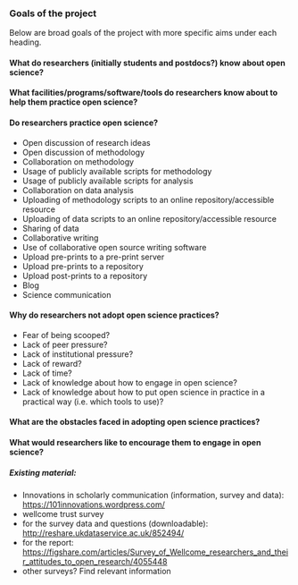 ### Goals of the project

Below are broad goals of the project with more specific aims under each heading.

#### What do researchers (initially students and postdocs?) know about open science?

#### What facilities/programs/software/tools do researchers know about to help them practice open science?

#### Do researchers practice open science?
- Open discussion of research ideas
- Open discussion of methodology
- Collaboration on methodology
- Usage of publicly available scripts for methodology
- Usage of publicly available scripts for analysis
- Collaboration on data analysis
- Uploading of methodology scripts to an online repository/accessible resource
- Uploading of data scripts to an online repository/accessible resource
- Sharing of data
- Collaborative writing
- Use of collaborative open source writing software
- Upload pre-prints to a pre-print server
- Upload pre-prints to a repository
- Upload post-prints to a repository
- Blog
- Science communication


#### Why do researchers not adopt open science practices?
- Fear of being scooped?
- Lack of peer pressure?
- Lack of institutional pressure?
- Lack of reward?
- Lack of time?
- Lack of knowledge about how to engage in open science?
- Lack of knowledge about how to put open science in practice in a practical way (i.e. which tools to use)?

#### What are the obstacles faced in adopting open science practices?

#### What would researchers like to encourage them to engage in open science?


##### Existing material:
- Innovations in scholarly communication (information, survey and data): https://101innovations.wordpress.com/
- wellcome trust survey
 - for the survey data and questions (downloadable): http://reshare.ukdataservice.ac.uk/852494/
 - for the report: https://figshare.com/articles/Survey_of_Wellcome_researchers_and_their_attitudes_to_open_research/4055448
- other surveys? Find relevant information

#### 
